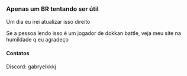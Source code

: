 ### Apenas um BR tentando ser útil

Um dia eu irei atualizar isso direito

Se a pessoa lendo isso é um jogador de dokkan battle, veja meu site na humildade q eu agradeço

#### Contatos

Discord: gabryelkkkj
